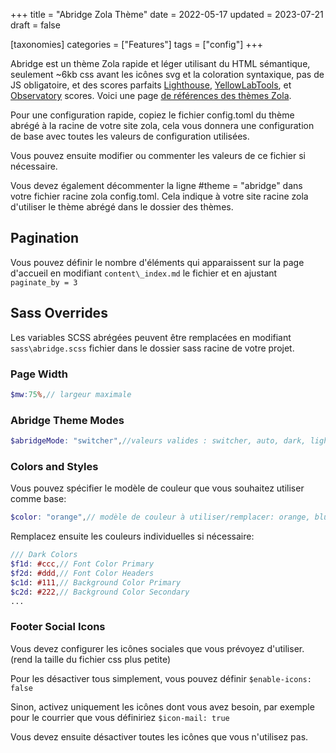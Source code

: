 +++
title = "Abridge Zola Thème"
date = 2022-05-17
updated = 2023-07-21
draft = false

[taxonomies]
categories = ["Features"]
tags = ["config"]
+++

Abridge est un thème Zola rapide et léger utilisant du HTML sémantique, seulement ~6kb css avant les icônes svg et la coloration syntaxique, pas de JS obligatoire, et des scores parfaits [Lighthouse](https://pagespeed.web.dev/report?url=abridge.netlify.app), [YellowLabTools](https://yellowlab.tools/), et [Observatory](https://observatory.mozilla.org/analyze/abridge.netlify.app) scores. Voici une page [de références des thèmes Zola](https://github.com/Jieiku/zola-themes-benchmarks/blob/main/README.md).
<!-- more -->
Pour une configuration rapide, copiez le fichier config.toml du thème abrégé à la racine de votre site zola, cela vous donnera une configuration de base avec toutes les valeurs de configuration utilisées.

Vous pouvez ensuite modifier ou commenter les valeurs de ce fichier si nécessaire.

Vous devez également décommenter la ligne #theme = "abridge" dans votre fichier racine zola config.toml. Cela indique à votre site racine zola d'utiliser le thème abrégé dans le dossier des thèmes.

## Pagination

Vous pouvez définir le nombre d'éléments qui apparaissent sur la page d'accueil en modifiant `content\_index.md` le fichier et en ajustant `paginate_by = 3`

## Sass Overrides

Les variables SCSS abrégées peuvent être remplacées en modifiant `sass\abridge.scss` fichier dans le dossier sass racine de votre projet.

### Page Width

```scss
$mw:75%,// largeur maximale
```

### Abridge Theme Modes

```scss
$abridgeMode: "switcher",//valeurs valides : switcher, auto, dark, light
```

### Colors and Styles

Vous pouvez spécifier le modèle de couleur que vous souhaitez utiliser comme base:
```scss
$color: "orange",// modèle de couleur à utiliser/remplacer: orange, blue, blueshade
```

Remplacez ensuite les couleurs individuelles si nécessaire:
```scss
/// Dark Colors
$f1d: #ccc,// Font Color Primary
$f2d: #ddd,// Font Color Headers
$c1d: #111,// Background Color Primary
$c2d: #222,// Background Color Secondary
...
```

### Footer Social Icons

Vous devez configurer les icônes sociales que vous prévoyez d'utiliser. (rend la taille du fichier css plus petite)

Pour les désactiver tous simplement, vous pouvez définir `$enable-icons: false`

Sinon, activez uniquement les icônes dont vous avez besoin, par exemple pour le courrier que vous définiriez `$icon-mail: true`

Vous devez ensuite désactiver toutes les icônes que vous n'utilisez pas.
